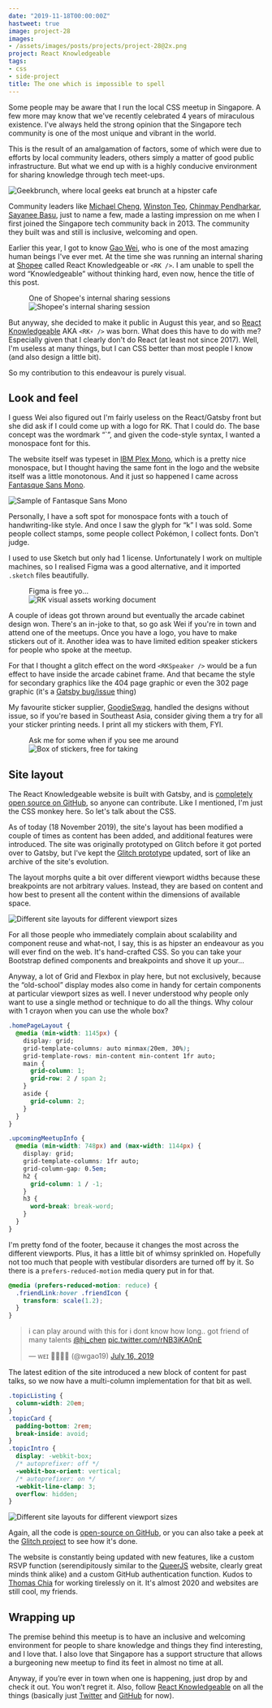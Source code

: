 ```yaml
---
date: "2019-11-18T00:00:00Z"
hastweet: true
image: project-28
images: 
- /assets/images/posts/projects/project-28@2x.png
project: React Knowledgeable
tags:
- css
- side-project
title: The one which is impossible to spell
---
```

Some people may be aware that I run the local CSS meetup in Singapore. A few more may know that we've recently celebrated 4 years of miraculous existence. I've always held the strong opinion that the Singapore tech community is one of the most unique and vibrant in the world.

This is the result of an amalgamation of factors, some of which were due to efforts by local community leaders, others simply a matter of good public infrastructure. But what we end up with is a highly conducive environment for sharing knowledge through tech meet-ups.

<img srcset="/assets/images/posts/rk/geekbrunch-480.jpg 480w, /assets/images/posts/rk/geekbrunch-640.jpg 640w, /assets/images/posts/rk/geekbrunch-960.jpg 960w, /assets/images/posts/rk/geekbrunch-1280.jpg 1280w" sizes="(max-width: 400px) 100vw, (max-width: 960px) 75vw, 640px" src="/assets/images/posts/rk/geekbrunch-640.jpg" alt="Geekbrunch, where local geeks eat brunch at a hipster cafe">

Community leaders like [Michael Cheng](https://coderkungfu.com/), [Winston Teo](http://winstonyw.com/), [Chinmay Pendharkar](https://chinmay.audio/), [Sayanee Basu](https://sayan.ee/), just to name a few, made a lasting impression on me when I first joined the Singapore tech community back in 2013. The community they built was and still is inclusive, welcoming and open.

Earlier this year, I got to know [Gao Wei](https://wgea.io/), who is one of the most amazing human beings I've ever met. At the time she was running an internal sharing at [Shopee](https://shopee.sg) called React Knowledgeable or `<RK />`. I am unable to spell the word “Knowledgeable” without thinking hard, even now, hence the title of this post.

<figure>
  <figcaption>One of Shopee's internal sharing sessions</figcaption>
  <img srcset="/assets/images/posts/rk/internalrk-480.jpg 480w, /assets/images/posts/rk/internalrk-640.jpg 640w, /assets/images/posts/rk/internalrk-960.jpg 960w, /assets/images/posts/rk/internalrk-1280.jpg 1280w" sizes="(max-width: 400px) 100vw, (max-width: 960px) 75vw, 640px" src="/assets/images/posts/rk/internalrk-640.jpg" alt="Shopee's internal sharing session">
</figure>

But anyway, she decided to make it public in August this year, and so [React Knowledgeable](https://reactknowledgeable.org/) AKA `<RK⚡️ />` was born. What does this have to do with me? Especially given that I clearly don't do React (at least not since 2017). Well, I'm useless at many things, but I can CSS better than most people I know (and also design a little bit).

So my contribution to this endeavour is purely visual.

## Look and feel

I guess Wei also figured out I'm fairly useless on the React/Gatsby front but she did ask if I could come up with a logo for RK. That I could do. The base concept was the wordmark “`<RK />”, and given the code-style syntax, I wanted a monospace font for this.

The website itself was typeset in [IBM Plex Mono](https://github.com/IBM/plex), which is a pretty nice monospace, but I thought having the same font in the logo and the website itself was a little monotonous. And it just so happened I came across [Fantasque Sans Mono](https://github.com/belluzj/fantasque-sans). 

<img src="/assets/images/posts/rk/fantasque.jpg" srcset="/assets/images/posts/rk/fantasque@2x.jpg 2x" alt="Sample of Fantasque Sans Mono">

Personally, I have a soft spot for monospace fonts with a touch of handwriting-like style. And once I saw the glyph for “k” I was sold. Some people collect stamps, some people collect Pokémon, I collect fonts. Don't judge.

I used to use Sketch but only had 1 license. Unfortunately I work on multiple machines, so I realised Figma was a good alternative, and it imported `.sketch` files beautifully.

<figure>
  <figcaption>Figma is free yo…</figcaption>
  <img srcset="/assets/images/posts/rk/figma-480.jpg 480w, /assets/images/posts/rk/figma-640.jpg 640w, /assets/images/posts/rk/figma-960.jpg 960w, /assets/images/posts/rk/figma-1280.jpg 1280w" sizes="(max-width: 400px) 100vw, (max-width: 960px) 75vw, 640px" src="/assets/images/posts/rk/figma-640.jpg" alt="RK visual assets working document">
</figure>

A couple of ideas got thrown around but eventually the arcade cabinet design won. There's an in-joke to that, so go ask Wei if you're in town and attend one of the meetups. Once you have a logo, you have to make stickers out of it. Another idea was to have limited edition speaker stickers for people who spoke at the meetup.

For that I thought a glitch effect on the word `<RKSpeaker />` would be a fun effect to have inside the arcade cabinet frame. And that became the style for secondary graphics like the 404 page graphic or even the 302 page graphic (it's a [Gatsby bug/issue](https://github.com/react-knowledgeable/rk-community-site/issues/8) thing)

My favourite sticker supplier, [GoodieSwag](https://www.goodieswag.com/), handled the designs without issue, so if you're based in Southeast Asia, consider giving them a try for all your sticker printing needs. I print all my stickers with them, FYI.

<figure>
  <figcaption>Ask me for some when if you see me around</figcaption>
  <img srcset="/assets/images/posts/rk/stickers-480.jpg 480w, /assets/images/posts/rk/stickers-640.jpg 640w, /assets/images/posts/rk/stickers-960.jpg 960w, /assets/images/posts/rk/stickers-1280.jpg 1280w" sizes="(max-width: 400px) 100vw, (max-width: 960px) 75vw, 640px" src="/assets/images/posts/rk/stickers-640.jpg" alt="Box of stickers, free for taking">
</figure>

## Site layout

The React Knowledgeable website is built with Gatsby, and is [completely open source on GitHub](https://github.com/react-knowledgeable/rk-community-site), so anyone can contribute. Like I mentioned, I'm just the CSS monkey here. So let's talk about the CSS.

As of today (18 November 2019), the site's layout has been modified a couple of times as content has been added, and additional features were introduced. The site was originally prototyped on Glitch before it got ported over to Gatsby, but I've kept the [Glitch prototype](https://glitch.com/~react-knowledgeable) updated, sort of like an archive of the site's evolution.

The layout morphs quite a bit over different viewport widths because these breakpoints are not arbitrary values. Instead, they are based on content and how best to present all the content within the dimensions of available space.

<img srcset="/assets/images/posts/rk/layout-480.png 480w, /assets/images/posts/rk/layout-640.png 640w, /assets/images/posts/rk/layout-960.png 960w, /assets/images/posts/rk/layout-1280.png 1280w" sizes="(max-width: 400px) 100vw, (max-width: 960px) 75vw, 640px" src="/assets/images/posts/rk/layout-640.png" alt="Different site layouts for different viewport sizes">

For all those people who immediately complain about scalability and component reuse and what-not, I say, this is as hipster an endeavour as you will ever find on the web. It's hand-crafted CSS. So you can take your Bootstrap defined components and breakpoints and shove it up your…

Anyway, a lot of Grid and Flexbox in play here, but not exclusively, because the “old-school” display modes also come in handy for certain components at particular viewport sizes as well. I never understood why people only want to use a single method or technique to do all the things. Why colour with 1 crayon when you can use the whole box?

```css
.homePageLayout {
  @media (min-width: 1145px) {
    display: grid;
    grid-template-columns: auto minmax(20em, 30%);
    grid-template-rows: min-content min-content 1fr auto;
    main {
      grid-column: 1;
      grid-row: 2 / span 2;
    }
    aside {
      grid-column: 2;
    }
  }
}

.upcomingMeetupInfo {
  @media (min-width: 748px) and (max-width: 1144px) {
    display: grid;
    grid-template-columns: 1fr auto;
    grid-column-gap: 0.5em;
    h2 {
      grid-column: 1 / -1;
    }
    h3 {
      word-break: break-word;
    }
  }
}
```

I'm pretty fond of the footer, because it changes the most across the different viewports. Plus, it has a little bit of whimsy sprinkled on. Hopefully not too much that people with vestibular disorders are turned off by it. So there is a `prefers-reduced-motion` media query put in for that.

```css
@media (prefers-reduced-motion: reduce) {
  .friendLink:hover .friendIcon {
    transform: scale(1.2);
  }
}
```

<blockquote class="twitter-tweet" data-conversation="none"><p lang="en" dir="ltr">i can play around with this for i dont know how long.. got friend of many talents <a href="https://twitter.com/hj_chen?ref_src=twsrc%5Etfw">@hj_chen</a> <a href="https://t.co/rNB3iKA0nE">pic.twitter.com/rNB3iKA0nE</a></p>&mdash; ᴡᴇɪ 👩🏻‍🌾🐒 (@wgao19) <a href="https://twitter.com/wgao19/status/1151206737472475137?ref_src=twsrc%5Etfw">July 16, 2019</a></blockquote>

The latest edition of the site introduced a new block of content for past talks, so we now have a multi-column implementation for that bit as well.

```css
.topicListing {
  column-width: 20em;
}
.topicCard {
  padding-bottom: 2rem;
  break-inside: avoid;
}
.topicIntro {
  display: -webkit-box;
  /* autoprefixer: off */
  -webkit-box-orient: vertical;
  /* autoprefixer: on */
  -webkit-line-clamp: 3;
  overflow: hidden;
}
```

<img srcset="/assets/images/posts/rk/layout2-480.png 480w, /assets/images/posts/rk/layout2-640.png 640w, /assets/images/posts/rk/layout2-960.png 960w, /assets/images/posts/rk/layout2-1280.png 1280w" sizes="(max-width: 400px) 100vw, (max-width: 960px) 75vw, 640px" src="/assets/images/posts/rk/layout2-640.png" alt="Different site layouts for different viewport sizes">

Again, all the code is [open-source on GitHub](https://github.com/react-knowledgeable/rk-community-site), or you can also take a peek at the [Glitch project](https://glitch.com/~react-knowledgeable) to see how it's done.

The website is constantly being updated with new features, like a custom RSVP function (serendipitously similar to the [QueerJS](https://queerjs.com/) website, clearly great minds think alike) and a custom GitHub authentication function. Kudos to [Thomas Chia](https://twitter.com/th__chia) for working tirelessly on it. It's almost 2020 and websites are still cool, my friends.

## Wrapping up

The premise behind this meetup is to have an inclusive and welcoming environment for people to share knowledge and things they find interesting, and I love that. I also love that Singapore has a support structure that allows a burgeoning new meetup to find its feet in almost no time at all.

Anyway, if you’re ever in town when one is happening, just drop by and check it out. You won’t regret it. Also, follow [React Knowledgeable](https://reactknowledgeable.org/) on all the things (basically just [Twitter](https://twitter.com/reknowledgeable) and [GitHub](https://github.com/react-knowledgeable/rk-community-site) for now).

